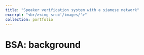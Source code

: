 ```yaml
---
title: "Speaker verification system with a siamese network"
excerpt: "<br/><img src='/images/'>"
collection: portfolio
---
```


BSA: background
===============
